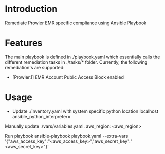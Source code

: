 # Introduction

Remediate Prowler EMR specific compliance using Ansible Playbook

# Features

The main playbook is defined in ./playbook.yaml which essentially calls the different remediation tasks in ./tasks/* folder. Currently, the following remediation's are supported:

 * [Prowler.1] EMR Account Public Access Block enabled


# Usage
 
 * Update ./inventory.yaml with system specific python location
    localhost ansible_python_interpreter=<location of python>

Manually update ./vars/variables.yaml.
    aws_region: <aws_region>

Run playbook
    ansible-playbook playbook.yaml --extra-vars '{"aws_access_key":"<aws_access_key>","aws_secret_key":"<aws_secret_key>"}'

